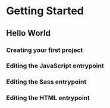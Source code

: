 # Getting Started

## Hello World

### Creating your first project

### Editing the JavaScript entrypoint

### Editing the Sass entrypoint

### Editing the HTML entrypoint
